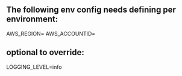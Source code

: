 ## The following env config needs defining per environment:

AWS_REGION=
AWS_ACCOUNTID=

## optional to override:
LOGGING_LEVEL=info
